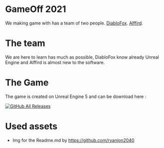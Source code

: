 # GameOff 2021

We making game with has a team of two people. [DiabloFox](https://gamejolt.com/@DiabloFox/games). [Alffird](#).

# The team 

We are here to learn has much as possible, DiabloFox know already Unreal Engine and Alffird is almost new to the software.


# The Game

The game is created on Unreal Engine 5 and can be download here : 

[![GitHub All Releases](https://img.shields.io/github/downloads/ryanjon2040/Discord-UE4/total?logo=github&style=for-the-badge)](https://github.com/DiabloFox/GameOff2021/releases)


# Used assets 

- Img for the Readme.md by https://github.com/ryanjon2040
